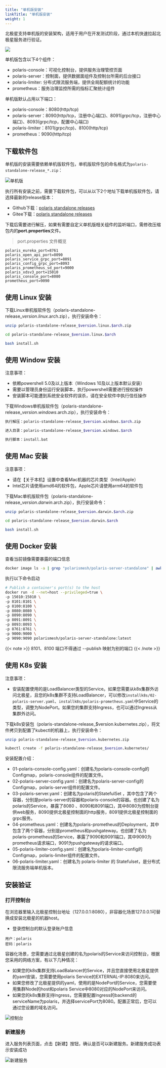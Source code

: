 ```yaml
---
title: "单机版安装"
linkTitle: "单机版安装"
weight: 1
---
```


北极星支持单机版的安装架构，适用于用户在开发测试阶段，通过本机快速拉起北极星服务进行验证。

![](../图片/安装单机版/单机架构.png)

单机版包含以下4个组件：

- polaris-console：可视化控制台，提供服务治理管控页面
- polaris-server：控制面，提供数据面组件及控制台所需的后台接口
- polaris-limiter: 分布式限流服务端，提供全局配额统计的功能
- prometheus：服务治理监控所需的指标汇聚统计组件

单机版默认占用以下端口：

- polaris-console：8080(http/tcp)
- polaris-server：8090(http/tcp，注册中心端口)、8091(grpc/tcp，注册中心端口)、8093(grpc/tcp，配置中心端口)
- polaris-limiter：8101(grpc/tcp)、8100(http/tcp)
- prometheus：9090(http/tcp)

## 下载软件包

单机版的安装需要依赖单机版软件包，单机版软件包的命名格式为```polaris-standalone-release_*.zip```：

![单机版](../图片/安装单机版/单机版.png)

执行所有安装之前，需要下载软件包，可以从以下2个地址下载单机版软件包，请选择最新的release版本：

- Github下载：[polaris standalone releases](https://github.com/polarismesh/polaris/releases)
- Gitee下载：[polaris standalone releases](https://gitee.com/polarismesh/polaris/releases)

下载后需要进行解压，如果有需要自定义单机版相关组件的监听端口，需修改压缩包内的**port.properties**文件。

> port.properties 文件概览

```properties
polaris_eureka_port=8761
polaris_open_api_port=8090
polaris_service_grpc_port=8091
polaris_config_grpc_port=8093
polaris_prometheus_sd_port=9000
polaris_xdsv3_port=15010
polaris_console_port=8080
prometheus_port=9090
```

## 使用 Linux 安装

下载Linux单机版软件包（polaris-standalone-release_$version.linux.$arch.zip），执行安装命令：

```bash
unzip polaris-standalone-release_$version.linux.$arch.zip

cd polaris-standalone-release_$version.linux.$arch

bash install.sh
```

## 使用 Window 安装

注意事项：

- 依赖powershell 5.0及以上版本（Windows 10及以上版本默认安装）
- 需要以管理员身份运行安装脚本，执行powershell需要进行授权操作
- 安装脚本可能遭到系统安全软件的误杀，请在安全软件中执行信任操作

下载Windows单机版软件包（polaris-standalone-release_$version.windows.$arch.zip），执行安装命令：

```bash
执行解压：polaris-standalone-release_$version.windows.$arch.zip

进入目录：polaris-standalone-release_$version.windows.$arch

执行脚本：install.bat
```

## 使用 Mac 安装

注意事项：

- 请在【关于本机】设置中查看Mac机器的芯片类型（Intel/Apple）
- Intel芯片请使用amd64的软件包，Apple芯片请使用arm64的软件包

下载Mac单机版软件包（polaris-standalone-release_$version.darwin.$arch.zip），执行安装命令：

```bash
unzip polaris-standalone-release_$version.darwin.$arch.zip

cd polaris-standalone-release_$version.darwin.$arch

bash install.sh
```

## 使用 Docker 安装

查看当前镜像需要暴露的端口信息

```bash
docker image ls -a | grep "polarismesh/polaris-server-standalone" | awk '{print $3}' | xargs docker inspect --format='{{range $key, $value := .Config.ExposedPorts}}{{ $key }}{{end}}'| awk '{ gsub(/\/tcp/, " "); print $0 }'
```

执行以下命令启动

```bash
# Publish a container's port(s) to the host
docker run -d --net=host --privileged=true \
-p 15010:15010 \
-p 8101:8101 \
-p 8100:8100 \
-p 8080:8080 \
-p 8090:8090 \
-p 8091:8091 \
-p 8093:8093 \
-p 8761:8761 \
-p 9000:9000 \
-p 9090:9090 polarismesh/polaris-server-standalone:latest
```

{{< note >}}
8101、8100 端口不得通过 \--publish 映射为别的端口
{{< /note >}}

## 使用 K8s 安装

注意事项：

- 安装配置使用的是LoadBalancer类型的Service。如果您需要从k8s集群外访问北极星，且您的k8s集群不支持LoadBalancer，可以修改`installk8s/02-polaris-server.yaml`、`installk8s/polaris-prometheus.yaml`中Service的类型，调整为NodePort。如果您的集群支持Ingress，也可以通过Ingress从集群外访问。

下载k8s安装包（polaris-standalone-release_$version.kubernetes.zip），将文件拷贝到配置了kubectl的机器上，执行安装命令：

```bash
unzip polaris-standalone-release_$version.kubernetes.zip

kubectl create -f polaris-standalone-release_$version.kubernetes/
```

安装配置介绍：

- 01-polaris-console-config.yaml：创建名为polaris-console-config的Configmap，polaris-console组件的配置文件。
- 02-polaris-server-config.yaml：创建名为polaris-server-config的Configmap，polaris-server组件的配置文件。
- 03-polaris-server.yaml：创建名为polaris的StatefulSet ，其中包含了两个容器，分别是polaris-server的容器和polaris-console的容器。也创建了名为polaris的Service，暴露了8080 、8090和8091端口，其中8080为控制台提供web服务，8090提供北极星控制面的http服务，8091提供北极星控制面的grpc服务。
- 04-prometheus.yaml：创建名为polaris-prometheus的Deployment，其中包含了两个容器，分别是prometheus和pushgateway。也创建了名为polaris-prometheus的Service，暴露了9090和9091端口，其中9090为prometheus请求端口，9091为pushgateway的请求端口。
- 05-polaris-limiter-config.yaml：创建名为polaris-limiter-config的Configmap，polaris-limiter组件的配置文件。
- 06-polaris-limiter.yaml：创建名为 polaris-limiter 的 Statefulset，是分布式限流服务端单机版本。


## 安装验证

### 打开控制台

在浏览器里输入北极星控制台地址（127.0.0.1:8080），非容器化场景127.0.0.1可替换成安装北极星的机器host。


- 登录控制台的默认登录账户信息

```
用户：polaris
密码：polaris
```

容器化场景，您需要通过北极星创建的名为polaris的Service来访问控制台，根据您采用的网络方案，有以下几种情况：

- 如果您的k8s集群支持LoadBalancer的Service，并且您直接使用北极星提供的yaml安装，您需要使用polaris Service的EXTERNAL-IP:8080来访问。
- 如果您修改了北极星提供的yaml，使用的是NodePort的Service，您需要使用集群Node的host和polaris Service中8080对应的NodePort来访问。
- 如果您的k8s集群支持Ingress，您需要配置Ingress的backend的serviceName为polaris，并选择servicePort为8080。配置正常后，您可以通过您设置的域名访问。

![控制台](../图片/安装单机版/控制台.png)

### 新建服务

进入服务列表页面，点击【新建】按钮，确认是否可以新建服务。新建服务成功表示安装成功

![新建服务](../图片/安装单机版/新建服务.png)


